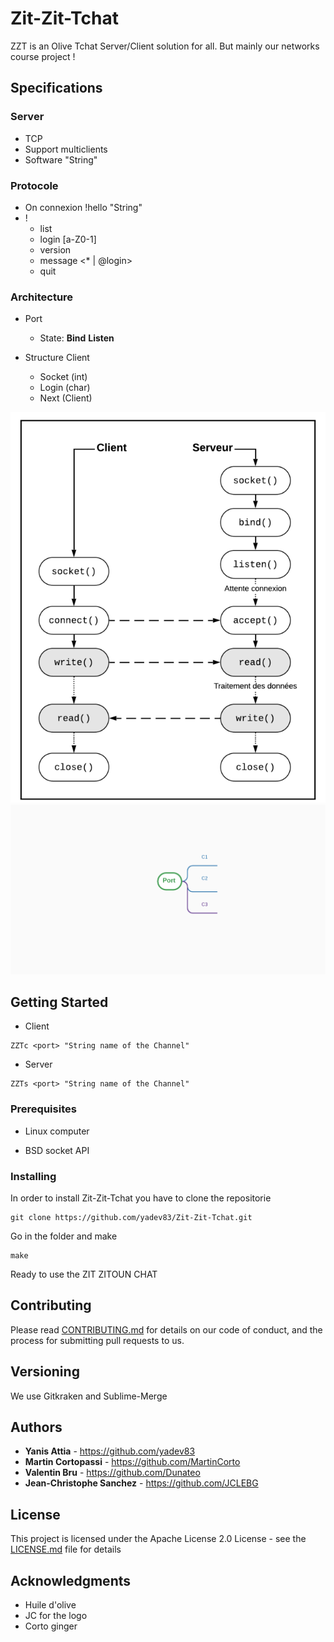 
# Zit-Zit-Tchat

ZZT is an Olive Tchat Server/Client solution for all. 
But mainly our networks course project !

## Specifications 

### Server

* TCP
* Support multiclients
* Software <port> "String"

### Protocole

* On connexion !hello "String"
* !<command> 
	* list
	* login [a-Z0-1]
	* version
	* message <* | @login>
	* quit

### Architecture

* Port 

	* State: **Bind** **Listen**

* Structure Client

	* Socket (int)
	* Login (char)
	* Next (Client)

![ZZT Tchat Architecture ](images/architecture_CS.png?raw=true "Client-Server Architecture")
![Client Architecture ](images/mindmap.png?raw=true "Client-Port Architecture ")
## Getting Started

* Client 

```
ZZTc <port> "String name of the Channel"
```

* Server

```
ZZTs <port> "String name of the Channel"
```

### Prerequisites

* Linux computer

* BSD socket API

### Installing

In order to install Zit-Zit-Tchat you have to clone the repositorie

```
git clone https://github.com/yadev83/Zit-Zit-Tchat.git
```

Go in the folder and make 

```
make
```

Ready to use the ZIT ZITOUN CHAT


## Contributing

Please read [CONTRIBUTING.md](https://gist.github.com/PurpleBooth/b24679402957c63ec426) for details on our code of conduct, and the process for submitting pull requests to us.

## Versioning

We use Gitkraken and Sublime-Merge

## Authors

* **Yanis Attia** - https://github.com/yadev83
* **Martin Cortopassi** - https://github.com/MartinCorto
* **Valentin Bru**  - https://github.com/Dunateo
* **Jean-Christophe Sanchez**  - https://github.com/JCLEBG

## License

This project is licensed under the Apache License 2.0 License - see the [LICENSE.md](LICENSE.md) file for details

## Acknowledgments

* Huile d'olive
* JC for the logo
* Corto ginger

